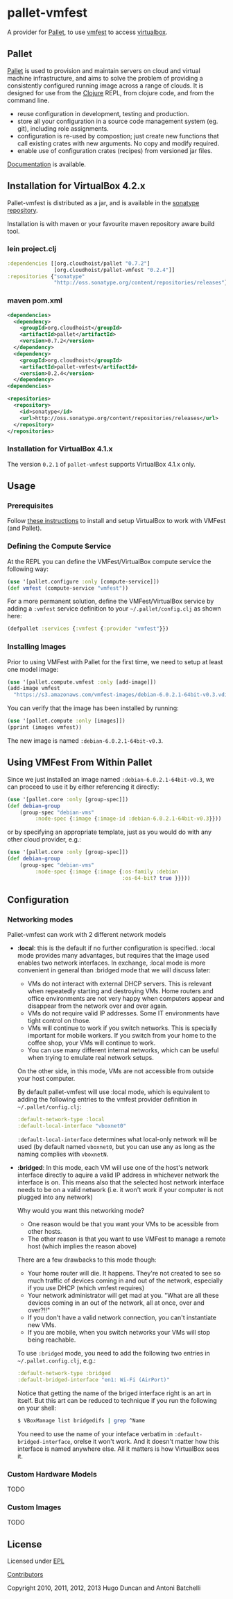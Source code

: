 # pallet-vmfest

A provider for [Pallet][palletops], to use [vmfest][vmfest] to access
[virtualbox][virtualbox].

## Pallet

[Pallet][palletops] is used to provision and maintain servers on cloud and
virtual machine infrastructure, and aims to solve the problem of providing a
consistently configured running image across a range of clouds.  It is designed
for use from the [Clojure][clojure] REPL, from clojure code, and from the
command line.

- reuse configuration in development, testing and production.
- store all your configuration in a source code management system (eg. git),
  including role assignments.
- configuration is re-used by compostion; just create new functions that call
  existing crates with new arguments. No copy and modify required.
- enable use of configuration crates (recipes) from versioned jar files.

[Documentation][docs] is available.


## Installation for VirtualBox 4.2.x

Pallet-vmfest is distributed as a jar, and is available in the
[sonatype repository][sonatype].

Installation is with maven or your favourite maven repository aware build tool.

### lein project.clj

``` clojure
:dependencies [[org.cloudhoist/pallet "0.7.2"]
               [org.cloudhoist/pallet-vmfest "0.2.4"]]
:repositories {"sonatype"
               "http://oss.sonatype.org/content/repositories/releases"}
```

### maven pom.xml

``` xml
<dependencies>
  <dependency>
    <groupId>org.cloudhoist</groupId>
    <artifactId>pallet</artifactId>
    <version>0.7.2</version>
  </dependency>
  <dependency>
    <groupId>org.cloudhoist</groupId>
    <artifactId>pallet-vmfest</artifactId>
    <version>0.2.4</version>
  </dependency>
<dependencies>

<repositories>
  <repository>
    <id>sonatype</id>
    <url>http://oss.sonatype.org/content/repositories/releases</url>
  </repository>
</repositories>
```

### Installation for VirtualBox 4.1.x

The version `0.2.1` of `pallet-vmfest` supports VirtualBox 4.1.x only.

## Usage

### Prerequisites

Follow [these
instructions](https://github.com/tbatchelli/vmfest#install-virtualbox-42x)
to install and setup VirtualBox to work with VMFest (and Pallet).

### Defining the Compute Service

At the REPL you can define the VMFest/VirtualBox compute service the following
way:

``` clojure
(use '[pallet.configure :only [compute-service]])
(def vmfest (compute-service "vmfest"))
```

For a more permanent solution, define the VMFest/VirtualBox service by
adding a `:vmfest` service definition to your `~/.pallet/config.clj`
as shown here:

``` clojure
(defpallet :services {:vmfest {:provider "vmfest"}})
``` 

### Installing Images

Prior to using VMFest with Pallet for the first time, we need to setup
at least one model image:

```clojure
(use '[pallet.compute.vmfest :only [add-image]])
(add-image vmfest
  "https://s3.amazonaws.com/vmfest-images/debian-6.0.2.1-64bit-v0.3.vdi.gz")
```

You can verify that the image has been installed by running:
```clojure
(use '[pallet.compute :only [images]])
(pprint (images vmfest))
```

The new image is named `:debian-6.0.2.1-64bit-v0.3`.

## Using VMFest From Within Pallet

Since we just installed an image named `:debian-6.0.2.1-64bit-v0.3`,
we can proceed to use it by either referencing it directly:

```clojure
(use '[pallet.core :only [group-spec]])
(def debian-group 
    (group-spec "debian-vms" 
         :node-spec {:image {:image-id :debian-6.0.2.1-64bit-v0.3}}))
```

or by specifying an appropriate template, just as you would do with
any other cloud provider, e.g.:

```clojure
(use '[pallet.core :only [group-spec]])
(def debian-group 
    (group-spec "debian-vms" 
         :node-spec {:image {:image {:os-family :debian      
                                     :os-64-bit? true }}}))
```

## Configuration

### Networking modes

Pallet-vmfest can work with 2 different network models

- __:local__: this is the default if no further configuration is
    specified. :local mode provides many advantages, but requires that
    the image used enables two network interfaces. In exchange, :local
    mode is more convenient in general than :bridged mode that we will
    discuss later:
    
    - VMs do not interact with external DHCP servers. This is relevant
      when repeatedly starting and destroying VMs. Home routers and
      office environments are not very happy when computers appear and
      disappear from the network over and over again.
    - VMs do not require valid IP addresses. Some IT environments have
      tight control on those.
    - VMs will continue to work if you switch networks. This is
      specially important for mobile workers. If you switch from your
      home to the coffee shop, your VMs will continue to work.
    - You can use many different internal networks, which can be
      useful when trying to emulate real network setups.
      
    On the other side, in this mode, VMs are not accessible from
    outside your host computer.

    By default pallet-vmfest will use :local mode, which is equivalent
    to adding the following entries to the vmfest provider definition
    in `~/.pallet/config.clj`:
    
    ```clojure
    :default-network-type :local
    :default-local-interface "vboxnet0"
    ```
    
    `:default-local-interface` determines what local-only network will
    be used (by default named `vboxnet0`, but you can use any as long
    as the naming complies with `vboxnetN`. 

   

- __:bridged__: In this mode, each VM will use one of the host's
    network interface directly to aquire a valid IP address in
    whichever network the interface is on. This means also that the
    selected host network interface needs to be on a valid network
    (i.e. it won't work if your computer is not plugged into any
    network) 

    Why would you want this networking mode?

    - One reason would be that you want your VMs to be acessible from
      other hosts.
    - The other reason is that you want to use VMFest to manage a
      remote host (which implies the reason above)

    There are a few drawbacks to this mode though:

    - Your home router will die. It happens. They're not created to
      see so much traffic of devices coming in and out of the network,
      especially if you use DHCP (which vmfest requires)
    - Your network administrator will get mad at you. "What are all
      these devices coming in an out of the network, all at once, over
      and over?!!"
    - If you don't have a valid network connection, you can't
      instantiate new VMs.
    - If you are mobile, when you switch networks your VMs will stop
      being reachable.

    To use `:bridged` mode, you need to add the following two entries
    in `~/.pallet.config.clj`, e.g.: 

    ```clojure
    :default-network-type :bridged
    :default-bridged-interface "en1: Wi-Fi (AirPort)"
    ```
   
    Notice that getting the name of the briged interface right is an
    art in itself. But this art can be reduced to technique if you run
    the following on your shell:

    ```bash
    $ VBoxManage list bridgedifs | grep ^Name
    ```
    
    You need to use the name of your inteface verbatim in
    `:default-bridged-interface`, orelse it won't work. And it doesn't
    matter how this interface is named anywhere else. All it matters
    is how VirtualBox sees it.



### Custom Hardware Models

TODO

### Custom Images

TODO

## License

Licensed under [EPL](http://www.eclipse.org/legal/epl-v10.html)

[Contributors](https://www.ohloh.net/p/pallet-clj/contributors)

Copyright 2010, 2011, 2012, 2013  Hugo Duncan and Antoni Batchelli


[palletops]: http://palletops.com "Pallet site"

[docs]: http://palletops.com/doc "Pallet Documentation"
[ml]: http://groups.google.com/group/pallet-clj "Pallet mailing list"
[basicdemo]: https://github.com/pallet/pallet-examples/blob/develop/basic/src/demo.clj "Basic interactive usage of Pallet"
[basic]: https://github.com/pallet/pallet-examples/tree/develop/basic/ "Basic Pallet Examples"
[screencast]: http://www.youtube.com/hugoduncan#p/u/1/adzMkR0d0Uk "Pallet Screencast"
[clojure]: http://clojure.org "Clojure"
[cljstart]: http://dev.clojure.org/display/doc/Getting+Started "Getting started with clojure"
[sonatype]: http://oss.sonatype.org/content/repositories/releases/org/cloudhoist "Sonatype Maven Repository"

[vmfest]: https://github.com/tbatchelli/vmfest "vmfest"
[virtualbox]: http://virtualbox.org/ "VirtualBox"
